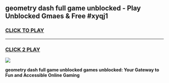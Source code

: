 
## geometry dash full game unblocked - Play Unblocked Gmaes & Free #xyqj1
<h3>
<a href="https://news.freeplayer.one?title=geometry_dash_full_game_unblocked&ref=03M">CLICK TO PLAY</a></h3>
<hr>

<h3>
<a href="https://news.freeplayer.one?title=geometry_dash_full_game_unblocked&ref=03M">CLICK 2 PLAY</a>
  
</h3>

<a href="https://news.freeplayer.one?title=geometry_dash_full_game_unblocked&ref=03M"><img src="https://clearcache.store/games.png"></a>


**geometry dash full game unblocked games unblocked: Your Gateway to Fun and Accessible Online Gaming**
